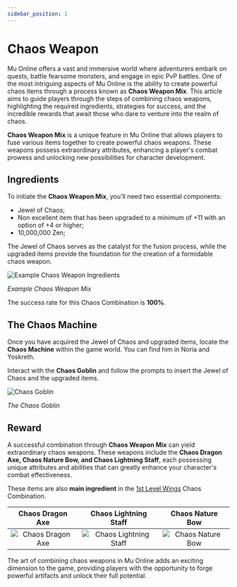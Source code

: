 ```yaml
---
sidebar_position: 1
---
```


# Chaos Weapon

Mu Online offers a vast and immersive world where adventurers embark on quests, battle fearsome monsters, and engage in epic PvP battles. One of the most intriguing aspects of Mu Online is the ability to create powerful chaos items through a process known as **Chaos Weapon Mix**. This article aims to guide players through the steps of combining chaos weapons, highlighting the required ingredients, strategies for success, and the incredible rewards that await those who dare to venture into the realm of chaos.

**Chaos Weapon Mix** is a unique feature in Mu Online that allows players to fuse various items together to create powerful chaos weapons. These weapons possess extraordinary attributes, enhancing a player's combat prowess and unlocking new possibilities for character development.

## Ingredients

To initiate the **Chaos Weapon Mix**, you'll need two essential components:

- Jewel of Chaos;
- Non excellent item that has been upgraded to a minimum of +11 with an option of +4 or higher;
- 10,000,000 Zen;

The Jewel of Chaos serves as the catalyst for the fusion process, while the upgraded items provide the foundation for the creation of a formidable chaos weapon.

![Example Chaos Weapon Ingredients](/img/crafting/chaos-weapon-mix.png)

_Example Chaos Weapon Mix_

The success rate for this Chaos Combination is **100%**.

## The Chaos Machine

Once you have acquired the Jewel of Chaos and upgraded items, locate the **Chaos Machine** within the game world. You can find him in Noria and Yoskreth.

Interact with the **Chaos Goblin** and follow the prompts to insert the Jewel of Chaos and the upgraded items.

![Chaos Goblin](/img/crafting/chaos-goblin.png)

_The Chaos Goblin_

## Reward

A successful combination through **Chaos Weapon Mix** can yield extraordinary chaos weapons. These weapons include the **Chaos Dragon Axe, Chaos Nature Bow, and Chaos Lightning Staff**, each possessing unique attributes and abilities that can greatly enhance your character's combat effectiveness.

These items are also **main ingredient** in the [1st Level Wings](/crafting/wings/first-level-wings) Chaos Combination.

|                     Chaos Dragon Axe                      |                        Chaos Lightning Staff                         |                     Chaos Nature Bow                      |
| :-------------------------------------------------------: | :------------------------------------------------------------------: | :-------------------------------------------------------: |
| ![Chaos Dragon Axe](/img/items/axes/chaos-dragon-axe.png) | ![Chaos Lightning Staff](/img/items/staffs/chaos-lighting-staff.png) | ![Chaos Nature Bow](/img/items/bows/chaos-nature-bow.png) |

The art of combining chaos weapons in Mu Online adds an exciting dimension to the game, providing players with the opportunity to forge powerful artifacts and unlock their full potential.
